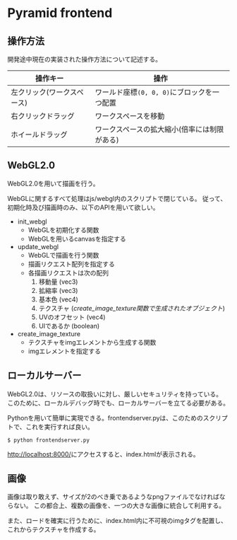# Pyramid frontend

## 操作方法

開発途中現在の実装された操作方法について記述する。

| 操作キー | 操作 |
| ----- | ----- |
| 左クリック(ワークスペース) | ワールド座標`(0, 0, 0)`にブロックを一つ配置 |
| 右クリックドラッグ | ワークスペースを移動 |
| ホイールドラッグ | ワークスペースの拡大縮小(倍率には制限がある) |

## WebGL2.0

WebGL2.0を用いて描画を行う。

WebGLに関するすべて処理はjs/webgl内のスクリプトで閉じている。
従って、初期化時及び描画時のみ、以下のAPIを用いて欲しい。

* init_webgl
  * WebGLを初期化する関数
  * WebGLを用いるcanvasを指定する
* update_webgl
  * WebGLで描画を行う関数
  * 描画リクエスト配列を指定する
  * 各描画リクエストは次の配列
    1. 移動量 (vec3)
    2. 拡縮率 (vec3)
    3. 基本色 (vec4)
    4. テクスチャ (*create_image_texture関数で生成されたオブジェクト*)
    5. UVのオフセット (vec4)
    6. UIであるか (boolean)
* create_image_texture
  * テクスチャをimgエレメントから生成する関数
  * imgエレメントを指定する

## ローカルサーバー

WebGL2.0は、リソースの取扱いに対し、厳しいセキュリティを持っている。
このために、ローカルデバッグ時でも、ローカルサーバーを立てる必要がある。

Pythonを用いて簡単に実現できる。frontendserver.pyは、このためのスクリプトで、これを実行すれば良い。

```
$ python frontendserver.py
```

[http://localhost:8000/](http://localhost:8000/)にアクセスすると、index.htmlが表示される。

## 画像

画像は取り敢えず、サイズが2のべき乗であるようなpngファイルでなければならない。
この都合上、複数の画像を、一つの大きな画像に統合して利用する。

また、ロードを確実に行うために、index.html内に不可視のimgタグを配置し、これからテクスチャを作成する。
